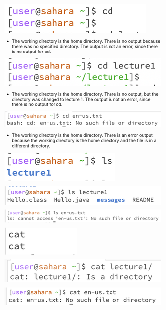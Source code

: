 ![Image](https://github.com/jkook9513/cse15l-lab-reports/blob/main/Screen%20Shot%202023-10-03%20at%2011.29.07%20AM.png)
* The working directory is the home directory. There is no output because there was no specified directory. The output is not an error, since there is no output for cd.

![Image](https://github.com/jkook9513/cse15l-lab-reports/blob/main/Screen%20Shot%202023-10-03%20at%2011.29.18%20AM.png)
* The working directory is the home directory. There is no output, but the directory was changed to lecture 1. The output is not an error, since there is no output for cd.

![Image](https://github.com/jkook9513/cse15l-lab-reports/blob/main/Screen%20Shot%202023-10-03%20at%201.42.49%20PM.png)
* The working directory is the home directory. There is an error output because the working directory is the home directory and the file is in a different directory. 

![Image](https://github.com/jkook9513/cse15l-lab-reports/blob/main/Screen%20Shot%202023-10-03%20at%2011.37.16%20AM.png)

![Image](https://github.com/jkook9513/cse15l-lab-reports/blob/main/Screen%20Shot%202023-10-03%20at%2011.37.26%20AM.png)

![Image](https://github.com/jkook9513/cse15l-lab-reports/blob/main/Screen%20Shot%202023-10-03%20at%201.43.53%20PM.png)

![Image](https://github.com/jkook9513/cse15l-lab-reports/blob/main/Screen%20Shot%202023-10-03%20at%2011.43.45%20AM.png)

![Image](https://github.com/jkook9513/cse15l-lab-reports/blob/main/Screen%20Shot%202023-10-03%20at%2011.42.07%20AM.png)

![Image](https://github.com/jkook9513/cse15l-lab-reports/blob/main/Screen%20Shot%202023-10-03%20at%201.48.40%20PM.png)
